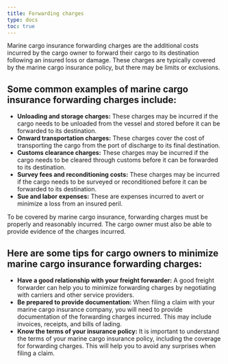 ```yaml
---
title: Forwarding charges
type: docs
toc: true
---
```

Marine cargo insurance forwarding charges are the additional costs incurred by the cargo owner to forward their cargo to its destination following an insured loss or damage. These charges are typically covered by the marine cargo insurance policy, but there may be limits or exclusions.

## Some common examples of marine cargo insurance forwarding charges include:

* **Unloading and storage charges:** These charges may be incurred if the cargo needs to be unloaded from the vessel and stored before it can be forwarded to its destination.
* **Onward transportation charges:** These charges cover the cost of transporting the cargo from the port of discharge to its final destination.
* **Customs clearance charges:** These charges may be incurred if the cargo needs to be cleared through customs before it can be forwarded to its destination.
* **Survey fees and reconditioning costs:** These charges may be incurred if the cargo needs to be surveyed or reconditioned before it can be forwarded to its destination.
* **Sue and labor expenses:** These are expenses incurred to avert or minimize a loss from an insured peril.

To be covered by marine cargo insurance, forwarding charges must be properly and reasonably incurred. The cargo owner must also be able to provide evidence of the charges incurred.

## Here are some tips for cargo owners to minimize marine cargo insurance forwarding charges:

* **Have a good relationship with your freight forwarder:** A good freight forwarder can help you to minimize forwarding charges by negotiating with carriers and other service providers.
* **Be prepared to provide documentation:** When filing a claim with your marine cargo insurance company, you will need to provide documentation of the forwarding charges incurred. This may include invoices, receipts, and bills of lading.
* **Know the terms of your insurance policy:** It is important to understand the terms of your marine cargo insurance policy, including the coverage for forwarding charges. This will help you to avoid any surprises when filing a claim.


